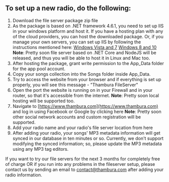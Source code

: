 To set up a new radio, do the following:
----------------------------------------
1. Download the file server package zip file
2. As the package is based on .NET framework 4.6.1, you need to set up IIS in your windows platform and host it. If you have a hosting plan with any of the cloud providers, you can host the downloaded package. Or, if you manage your own servers, you can set up IIS by following the instructions mentioned here: [Windows Vista and 7](https://docs.microsoft.com/en-us/iis/install/installing-iis-7/installing-iis-on-windows-vista-and-windows-7) [Windows 8 and 10](https://www.howtogeek.com/112455/how-to-install-iis-8-on-windows-8/) 
**Note**: Pretty soon file server based on .NET Core and NodeJS will be released, and thus you will be able to host it in Linux and Mac too.
3. After hosting the package, grant write permission to the App_Data folder for the app pool account.
4. Copy your songs collection into the Songs folder inside App_Data.
5. Try to access the website from your browser and if everything is set up properly, you will see this message - "Thambura FileServer"
6. Open the port the website is running on in your Firewall and in your router, so that it's accessible from the internet. 
**Note**: Pretty soon local hosting will be supported too.
7. Navigate to [https://www.thambura.com](https://www.thambura.com) and log in using Facebook or Google by clicking here 
**Note**: Pretty soon other social network accounts and custom registration will be supported.
8. Add your radio name and your radio's file server location from here
9. After adding your radio, your songs' MP3 metadata information will get synced in our database in ten minutes or so. Currently, we don't support modifying the synced information; so, please update the MP3 metadata using any MP3 tag editors.

If you want to try our file servers for the next 3 months for completely free of charge OR if you run into any problems in the fileserver setup, please contact us by sending an email to contact@thambura.com after adding your radio information.
